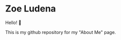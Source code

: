 # Zoe Ludena

Hello! 👋

This is my github repository for my <a hred = "https://zoeludena.github.io/zoe_ludena/">"About Me"</a> page.
